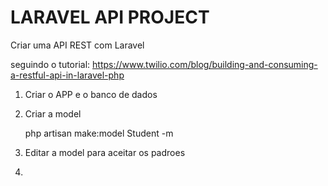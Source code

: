 # LARAVEL API PROJECT

Criar uma API REST com Laravel

seguindo o tutorial: https://www.twilio.com/blog/building-and-consuming-a-restful-api-in-laravel-php

1. Criar o APP e o banco de dados

2. Criar a model

    php artisan make:model Student -m

3. Editar a model para aceitar os padroes

    <?php

    namespace App;

    use Illuminate\Database\Eloquent\Model;

    class Student extends Model
    {
        protected $table = 'students';

        protected $fillable = ['name', 'course'];
    }

4. 

